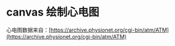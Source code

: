 # canvas 绘制心电图

心电图数据来自：[https://archive.physionet.org/cgi-bin/atm/ATM](https://archive.physionet.org/cgi-bin/atm/ATM)
